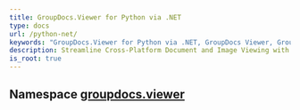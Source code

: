 ```yaml
---
title: GroupDocs.Viewer for Python via .NET
type: docs
url: /python-net/
keywords: "GroupDocs.Viewer for Python via .NET, GroupDocs Viewer, GroupDocs PDF, GroupDocs DOCX, GroupDocs API Reference."
description: Streamline Cross-Platform Document and Image Viewing with Python using GroupDocs.Viewer APIs
is_root: true
---
```

## Namespace [groupdocs.viewer](groupdocs.viewer)